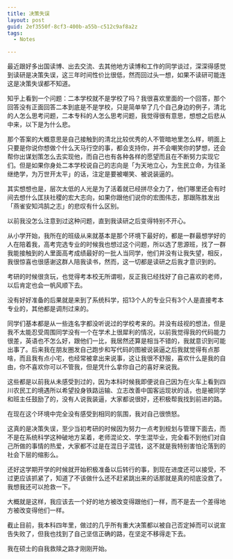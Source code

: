 ```yaml
---
title: 决策失误
layout: post
guid: 2ef3550f-8cf3-400b-a55b-c512c9af8a2z
tags:
  - Notes

---
```


最近跟好多出国读博、出去交流、去其他地方读博和工作的同学谈过，深深得感觉到读研是决策失误，这三年时间性价比很低，然而回过头一想，如果不读研可能连这是决策失误都不知道。

知乎上看到一个问题：二本学校就不是学校了吗？我很喜欢里面的一个回答，那个回答没有正面回答二本到底是不是学校，只是简单举了几个自己身边的例子，清北的人怎么思考问题，二本专科的人怎么思考问题，我觉得很有意思，想想之后悲从中来，以下是为什么悲。

那个答案的大概意思是自己接触到的清北比较优秀的人不管暗地里怎么样，明面上只要是你说你想做个什么天马行空的事，都会支持你，并不会嘲笑你的梦想，还会帮你出谋划策怎么去实现他，而自己也有各种各样的愿望而且在不断努力实现它们。但是如果你身处二本学校说自己的志向是「为天地立心，为生民立命，为往圣继绝学，为万世开太平」的话，注定是要被嘲笑、被说装逼的。

其实想想也是，层次太低的人光是为了活着就已经拼尽全力了，他们哪里还会有时间去想什么匡扶社稷的宏大志向，如果你跟他们说你的宏图伟志，那跟陈胜发出「燕雀安知鸿鹄之志」的悲叹有什么区别。

以前我没怎么注意到过这种问题，直到我读研之后变得特别不开心。

从小学开始，我所在的班级从来就基本是那个环境下最好的，都是一群最想学好的人在陪着我，高考完选专业的时候我也想过这个问题，所以选了思源班，找了一群我能接触到的人里面高考成绩最好的一批人当同学，他们并没有让我失望，相反，我很惊喜也很感谢这群人陪我读书，然而，这一切都是读研之后我才意识到的。

考研的时候很贪玩，也觉得考本校无所谓啦，反正我已经找好了自己喜欢的老师，以后肯定也会一帆风顺下去。

没有好好准备的后果就是来到了系统科学，招13个人的专业只有3个人是直接考本专业的，其他都是调剂过来的。

同学们基本都是从一些连名字都没听说过的学校考来的。并没有歧视的想法，但是我不太能忍受周围同学没有一个在学术上很犀利的情况，以前我觉得我的代码能力很差，英语也不怎么好，跟他们一比，我居然还算是相当不错的，我就意识到可能出事了。后来我在朋友圈发自己跑步和写代码的图被说装逼之后我就觉得有点那啥，而且我有点小宅，也经常被拿出来说事，这让我很不舒服，喜欢什么是我的自由，你不喜欢你可以不管我，但是凭什么拿你自己的喜好来说我。

这些都是以前我从未感受到过的，因为本科时候我即便说自己因为在火车上看到四川农民工的境遇所以希望投身铁路运输、立志改善中国客运现状的话，也是被同学和班主任鼓励了的，没有人说我装逼，大家都说很好，还积极帮我找到前进的路。

在现在这个环境中完全没有感受到相同的氛围，我对自己很愤怒。

这真的是决策失误，至少当初考研的时候因为努力一点考到规划与管理下面去，而不是在系统科学这种破地方呆着，老师混论文、学生混毕业，完全看不到他们对自己所做的事情的热爱，大家都不过是在混日子混钱，这不就是我特别害怕沦落到的社会下层的缩影么。

还好这学期开学的时候就开始积极准备以后转行的事，到现在进度还可以接受，不过更应该抓紧了，知道了不该做什么还不赶紧跳出来的话那就是真的彻底没救了。我想我还可以抢救一下。

大概就是这样，我应该去一个好的地方被改变得跟他们一样，而不是去一个差得地方被改变得他们一样。

截止目前，我本科四年里，做过的几乎所有重大决策都以被自己否定掉而可以说宣告失败了，但我也找到了自己坚信正确的路，在坚定不移得走下去。

我在硕士的自我救赎之路才刚刚开始。